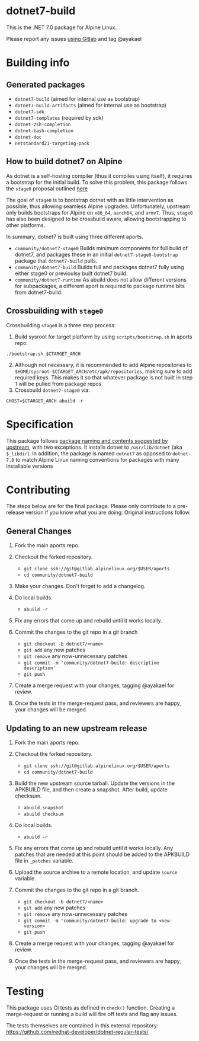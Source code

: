 # dotnet7-build

This is the .NET 7.0 package for Alpine Linux.

Please report any issues [using Gitlab](https://gitlab.alpinelinux.org/alpine/aports/-/issues/new) and tag @ayakael

# Building info

## Generated packages
* `dotnet7-build` (aimed for internal use as bootstrap)
* `dotnet7-build-artifacts` (aimed for internal use as bootstrap)
* `dotnet7-sdk`
* `dotnet7-templates` (required by sdk)
* `dotnet-zsh-completion`
* `dotnet-bash-completion`
* `dotnet-doc`
* `netstandard21-targeting-pack`

## How to build dotnet7 on Alpine
As dotnet is a self-hosting compiler (thus it compiles using itself), it
requires a bootstrap for the initial build. To solve this problem, this package
follows the `stage0` proposal outlined [here](https://lists.alpinelinux.org/~alpine/devel/%3C33KG0XO61I4IL.2Z7RTAZ5J3SY6%408pit.net%3E)

The goal of `stage0` is to bootstrap dotnet with as little intervention as
possible, thus allowing seamless Alpine upgrades. Unfortunately, upstream only
builds bootstraps for Alpine on `x86_64`, `aarch64`, and `armv7`. Thus, `stage0`
has also been designed to be crossbuild aware, allowing bootstrapping to other
platforms.

In summary, dotnet7 is built using three different aports.

* `community/dotnet7-stage0`
Builds minimum components for full build of dotnet7, and packages these in an initial 
`dotnet7-stage0-bootstrap` package that `dotnet7-build` pulls.
* `community/dotnet7-build`
Builds full and packages dotnet7 fully using either stage0 or previoulsy built
dotnet7 build.
* `community/dotnet7-runtime`
As abuild does not allow different versions for subpackages, a different aport
is required to package runtime bits from dotnet7-build.

## Crossbuilding with `stage0`
Crossbuilding `stage0` is a three step process:
1. Build sysroot for target platform by using `scripts/bootstrap.sh` in aports repo:
```
./bootstrap.sh $CTARGET_ARCH
```
2. Although not necessary, it is recommended to add Alpine repositories to
   `$HOME/sysroot-$CTARGET_ARCH/etc/apk/repositories`, making sure to add required
   keys. This makes it so that whatever package is not built in step 1 will
   be pulled from package repos
3. Crossbuild `dotnet7-stage0` via:
```
CHOST=$CTARGET_ARCH abuild -r
```

# Specification

This package follows [package naming and contents suggested by upstream](https://docs.microsoft.com/en-us/dotnet/core/build/distribution-packaging),
with two exceptions. It installs dotnet to `/usr/lib/dotnet` (aka `$_libdir`). 
In addition, the package is named `dotnet7` as opposed to `dotnet-7.0`
to match Alpine Linux naming conventions for packages with many installable versions

# Contributing

The steps below are for the final package. Please only contribute to a
pre-release version if you know what you are doing. Original instructions
follow.

## General Changes

1. Fork the main aports repo.

2. Checkout the forked repository.

    - `git clone ssh://git@gitlab.alpinelinux.org/$USER/aports`
    - `cd community/dotnet7-build`

3. Make your changes. Don't forget to add a changelog.

4. Do local builds.

    - `abuild -r`

5. Fix any errors that come up and rebuild until it works locally.

6. Commit the changes to the git repo in a git branch

    - `git checkout -b dotnet7/<name>`
    - `git add` any new patches
    - `git remove` any now-unnecessary patches
    - `git commit -m 'community/dotnet7-build: descriptive description'`
    - `git push`

7. Create a merge request with your changes, tagging @ayakael for review.

8. Once the tests in the merge-request pass, and reviewers are happy, your changes
   will be merged.

## Updating to an new upstream release

1. Fork the main aports repo.

2. Checkout the forked repository.

    - `git clone ssh://git@gitlab.alpinelinux.org/$USER/aports`
    - `cd community/dotnet7-build`


3. Build the new upstream source tarball. Update the versions in the
   APKBUILD file, and then create a snapshot. After build, update checksum.

    - `abuild snapshot`
    - `abuild checksum`

4. Do local builds.

    - `abuild -r`

5. Fix any errors that come up and rebuild until it works locally. Any
   patches that are needed at this point should be added to the APKBUILD file
   in `_patches` variable.

6. Upload the source archive to a remote location, and update `source` variable.

7. Commit the changes to the git repo in a git branch.

    - `git checkout -b dotnet7/<name>`	
    - `git add` any new patches
    - `git remove` any now-unnecessary patches
    - `git commit -m 'community/dotnet7-build: upgrade to <new-version>`
    - `git push`

8. Create a merge request with your changes, tagging @ayakael for review.

9. Once the tests in the merge-request pass, and reviewers are happy, your changes
   will be merged.

# Testing

This package uses CI tests as defined in `check()` function. Creating a
merge-request or running a build will fire off tests and flag any issues.

The tests themselves are contained in this external repository:
https://github.com/redhat-developer/dotnet-regular-tests/
